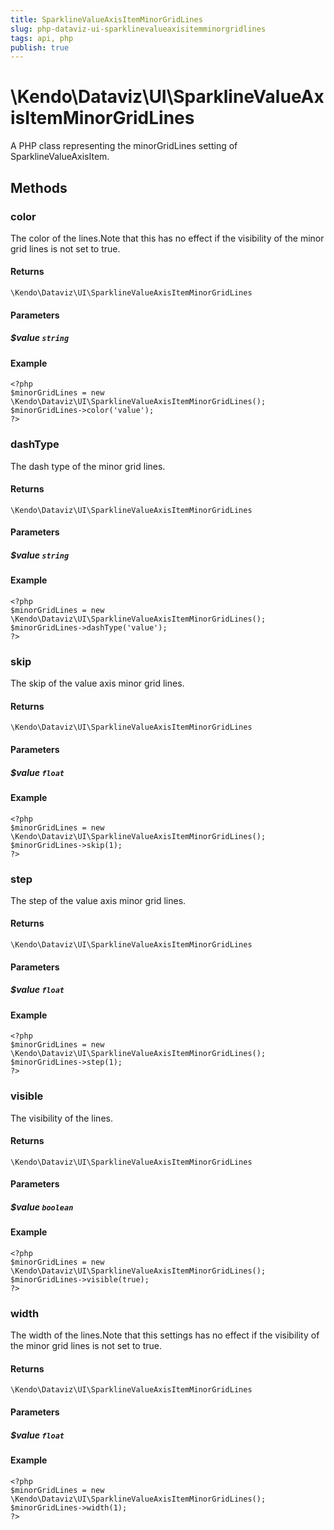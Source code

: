 ```yaml
---
title: SparklineValueAxisItemMinorGridLines
slug: php-dataviz-ui-sparklinevalueaxisitemminorgridlines
tags: api, php
publish: true
---
```


# \Kendo\Dataviz\UI\SparklineValueAxisItemMinorGridLines

A PHP class representing the minorGridLines setting of SparklineValueAxisItem.


## Methods

### color
The color of the lines.Note that this has no effect if the visibility of the minor grid lines is not set to true.

#### Returns
`\Kendo\Dataviz\UI\SparklineValueAxisItemMinorGridLines`

#### Parameters

##### $value `string`



#### Example 
    <?php
    $minorGridLines = new \Kendo\Dataviz\UI\SparklineValueAxisItemMinorGridLines();
    $minorGridLines->color('value');
    ?>

### dashType
The dash type of the minor grid lines.

#### Returns
`\Kendo\Dataviz\UI\SparklineValueAxisItemMinorGridLines`

#### Parameters

##### $value `string`



#### Example 
    <?php
    $minorGridLines = new \Kendo\Dataviz\UI\SparklineValueAxisItemMinorGridLines();
    $minorGridLines->dashType('value');
    ?>

### skip
The skip of the value axis minor grid lines.

#### Returns
`\Kendo\Dataviz\UI\SparklineValueAxisItemMinorGridLines`

#### Parameters

##### $value `float`



#### Example 
    <?php
    $minorGridLines = new \Kendo\Dataviz\UI\SparklineValueAxisItemMinorGridLines();
    $minorGridLines->skip(1);
    ?>

### step
The step of the value axis minor grid lines.

#### Returns
`\Kendo\Dataviz\UI\SparklineValueAxisItemMinorGridLines`

#### Parameters

##### $value `float`



#### Example 
    <?php
    $minorGridLines = new \Kendo\Dataviz\UI\SparklineValueAxisItemMinorGridLines();
    $minorGridLines->step(1);
    ?>

### visible
The visibility of the lines.

#### Returns
`\Kendo\Dataviz\UI\SparklineValueAxisItemMinorGridLines`

#### Parameters

##### $value `boolean`



#### Example 
    <?php
    $minorGridLines = new \Kendo\Dataviz\UI\SparklineValueAxisItemMinorGridLines();
    $minorGridLines->visible(true);
    ?>

### width
The width of the lines.Note that this settings has no effect if the visibility of the minor grid lines is not set to true.

#### Returns
`\Kendo\Dataviz\UI\SparklineValueAxisItemMinorGridLines`

#### Parameters

##### $value `float`



#### Example 
    <?php
    $minorGridLines = new \Kendo\Dataviz\UI\SparklineValueAxisItemMinorGridLines();
    $minorGridLines->width(1);
    ?>

